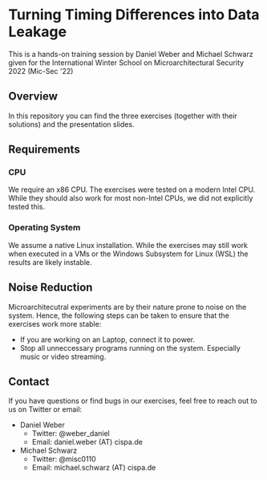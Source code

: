 # Turning Timing Differences into Data Leakage
This is a hands-on training session by Daniel Weber and Michael Schwarz given for the  International Winter School on Microarchitectural Security 2022 (Mic-Sec '22)

## Overview
In this repository you can find the three exercises (together with their solutions) and the presentation slides.

## Requirements
### CPU
We require an x86 CPU.
The exercises were tested on a modern Intel CPU. While they should also work for most non-Intel CPUs, we did not explicitly tested this.

### Operating System
We assume a native Linux installation.
While the exercises may still work when executed in a VMs or the Windows Subsystem for Linux (WSL) the results are likely instable.


## Noise Reduction
Microarchitecutral experiments are by their nature prone to noise on the system.
Hence, the following steps can be taken to ensure that the exercises work more stable:
- If you are working on an Laptop, connect it to power.
- Stop all unneccessary programs running on the system. Especially music or video streaming.

## Contact
If you have questions or find bugs in our exercises, feel free to reach out to us on Twitter or email:
- Daniel Weber
  - Twitter: @weber_daniel
  - Email: daniel.weber (AT) cispa.de
- Michael Schwarz
  - Twitter: @misc0110
  - Email: michael.schwarz (AT) cispa.de
